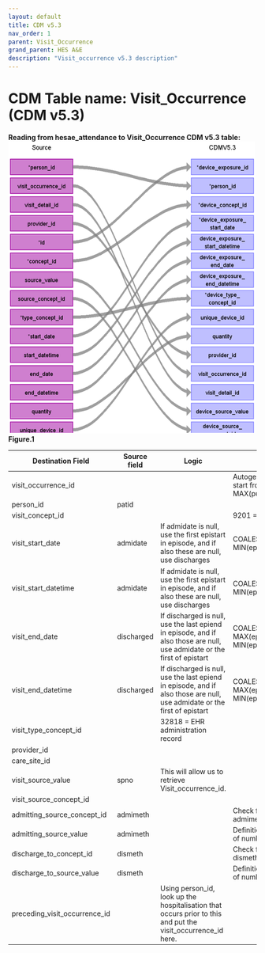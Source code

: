 ```yaml
---
layout: default
title: CDM v5.3
nav_order: 1
parent: Visit_Occurrence
grand_parent: HES A&E
description: "Visit_occurrence v5.3 description"
---
```


# CDM Table name: Visit_Occurrence (CDM v5.3)

**Reading from hesae_attendance to Visit_Occurrence CDM v5.3 table:**
![](images/image6.png)
**Figure.1**

| Destination Field | Source field | Logic | Comment field |
| --- | --- | --- | --- |
| visit_occurrence_id |  |  | Autogenerate: if table is empty, start from MAX(public.visit_occurrence)+1  |
| person_id | patid |  |  |
| visit_concept_id |  |  | 9201 = Inpatient visit |
| visit_start_date | admidate |  If admidate is null, use the first epistart in episode, and if also these are null, use discharges| COALESCE(admidate, MIN(epistart), discharged) |
| visit_start_datetime | admidate  | If admidate is null, use the first epistart in episode, and if also these are null, use discharges | COALESCE(admidate, MIN(epistart), discharged) |
| visit_end_date | discharged | If discharged is null, use the last epiend in episode, and if also those are null, use admidate or the first of epistart | COALESCE(discharged, MAX(epiend), admidate, MIN(epistart)) |
| visit_end_datetime | discharged |If discharged is null, use the last epiend in episode, and if also those are null, use admidate or the first of epistart| COALESCE(discharged, MAX(epiend), admidate, MIN(epistart)) |
| visit_type_concept_id |  | 32818 = EHR administration record |  |
| provider_id | | |  |
| care_site_id | | |  |
| visit_source_value | spno | This will allow us to retrieve Visit_occurrence_id. |  |
| visit_source_concept_id |  |  |  |
| admitting_source_concept_id | admimeth |  | Check for OMOP codes from admimeth |
| admitting_source_value | admimeth |  | Definition to be added instead of number |
| discharge_to_concept_id | dismeth |  | Check for OMOP codes from dismeth |
| discharge_to_source_value | dismeth |  | Definition to be added instead of number |
| preceding_visit_occurrence_id |  | Using person_id, look up the hospitalisation that occurs prior to this and put the visit_occurrence_id here. |  |
